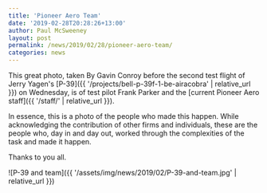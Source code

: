 ```yaml
---
title: 'Pioneer Aero Team'
date: '2019-02-28T20:28:26+13:00'
author: Paul McSweeney
layout: post
permalink: /news/2019/02/28/pioneer-aero-team/
categories: news
---
```


This great photo, taken By Gavin Conroy before the second test flight of Jerry Yagen's [P-39]({{ '/projects/bell-p-39f-1-be-airacobra' | relative_url }}) on Wednesday, is of test pilot Frank Parker and the [current Pioneer Aero staff]({{ '/staff/' | relative_url }}).

In essence, this is a photo of the people who made this happen. While acknowledging the contribution of other firms and individuals, these are the people who, day in and day out, worked through the complexities of the task and made it happen.

Thanks to you all.

![P-39 and team]({{ '/assets/img/news/2019/02/P-39-and-team.jpg' | relative_url }})
